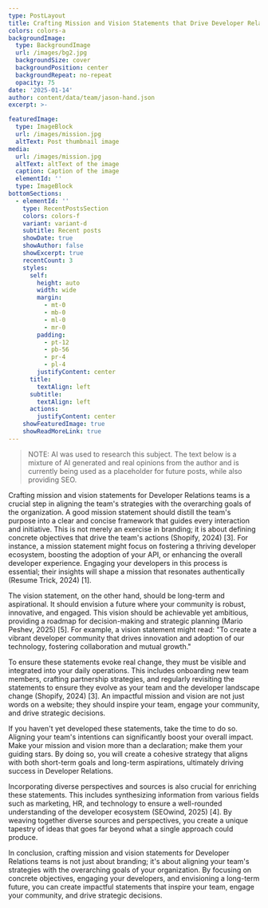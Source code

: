 ```yaml
---
type: PostLayout
title: Crafting Mission and Vision Statements that Drive Developer Relations Success
colors: colors-a
backgroundImage:
  type: BackgroundImage
  url: /images/bg2.jpg
  backgroundSize: cover
  backgroundPosition: center
  backgroundRepeat: no-repeat
  opacity: 75
date: '2025-01-14'
author: content/data/team/jason-hand.json
excerpt: >-

featuredImage:
  type: ImageBlock
  url: /images/mission.jpg
  altText: Post thumbnail image
media:
  url: /images/mission.jpg
  altText: altText of the image
  caption: Caption of the image
  elementId: ''
  type: ImageBlock
bottomSections:
  - elementId: ''
    type: RecentPostsSection
    colors: colors-f
    variant: variant-d
    subtitle: Recent posts
    showDate: true
    showAuthor: false
    showExcerpt: true
    recentCount: 3
    styles:
      self:
        height: auto
        width: wide
        margin:
          - mt-0
          - mb-0
          - ml-0
          - mr-0
        padding:
          - pt-12
          - pb-56
          - pr-4
          - pl-4
        justifyContent: center
      title:
        textAlign: left
      subtitle:
        textAlign: left
      actions:
        justifyContent: center
    showFeaturedImage: true
    showReadMoreLink: true
---
```


> NOTE: AI was used to research this subject. The text below is a mixture of AI generated and real opinions from the author and is currently being used as a placeholder for future posts, while also providing SEO.

Crafting mission and vision statements for Developer Relations teams is a crucial step in aligning the team's strategies with the overarching goals of the organization. A good mission statement should distill the team's purpose into a clear and concise framework that guides every interaction and initiative. This is not merely an exercise in branding; it is about defining concrete objectives that drive the team's actions (Shopify, 2024) [3]. For instance, a mission statement might focus on fostering a thriving developer ecosystem, boosting the adoption of your API, or enhancing the overall developer experience. Engaging your developers in this process is essential; their insights will shape a mission that resonates authentically (Resume Trick, 2024) [1].

The vision statement, on the other hand, should be long-term and aspirational. It should envision a future where your community is robust, innovative, and engaged. This vision should be achievable yet ambitious, providing a roadmap for decision-making and strategic planning (Mario Peshev, 2025) [5]. For example, a vision statement might read: "To create a vibrant developer community that drives innovation and adoption of our technology, fostering collaboration and mutual growth."

To ensure these statements evoke real change, they must be visible and integrated into your daily operations. This includes onboarding new team members, crafting partnership strategies, and regularly revisiting the statements to ensure they evolve as your team and the developer landscape change (Shopify, 2024) [3]. An impactful mission and vision are not just words on a website; they should inspire your team, engage your community, and drive strategic decisions.

If you haven't yet developed these statements, take the time to do so. Aligning your team's intentions can significantly boost your overall impact. Make your mission and vision more than a declaration; make them your guiding stars. By doing so, you will create a cohesive strategy that aligns with both short-term goals and long-term aspirations, ultimately driving success in Developer Relations.

Incorporating diverse perspectives and sources is also crucial for enriching these statements. This includes synthesizing information from various fields such as marketing, HR, and technology to ensure a well-rounded understanding of the developer ecosystem (SEOwind, 2025) [4]. By weaving together diverse sources and perspectives, you create a unique tapestry of ideas that goes far beyond what a single approach could produce.

In conclusion, crafting mission and vision statements for Developer Relations teams is not just about branding; it's about aligning your team's strategies with the overarching goals of your organization. By focusing on concrete objectives, engaging your developers, and envisioning a long-term future, you can create impactful statements that inspire your team, engage your community, and drive strategic decisions.
